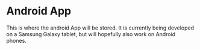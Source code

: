 # Android App

This is where the android App will be stored. It is currently being developed on a Samsung Galaxy tablet, but will hopefully also work on Android phones.
